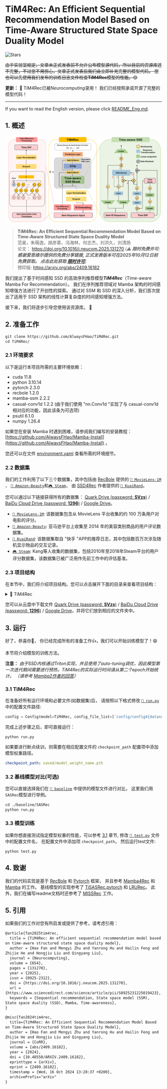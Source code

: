 # TiM4Rec: An Efficient Sequential Recommendation Model Based on Time-Aware Structured State Space Duality Model

[//]: # (Paperwithcode is no longer available)
[//]: # ([![PWC]&#40;https://img.shields.io/endpoint.svg?url=https://paperswithcode.com/badge/tim4rec-an-efficient-sequential/sequential-recommendation-on-movielens-1m&#41;]&#40;https://paperswithcode.com/sota/sequential-recommendation-on-movielens-1m?p=tim4rec-an-efficient-sequential&#41;)

[//]: # ([![PWC]&#40;https://img.shields.io/endpoint.svg?url=https://paperswithcode.com/badge/tim4rec-an-efficient-sequential/sequential-recommendation-on-kuairand&#41;]&#40;https://paperswithcode.com/sota/sequential-recommendation-on-kuairand?p=tim4rec-an-efficient-sequential&#41;)

[//]: # ([![PWC]&#40;https://img.shields.io/endpoint.svg?url=https://paperswithcode.com/badge/tim4rec-an-efficient-sequential/sequential-recommendation-on-amazon-beauty&#41;]&#40;https://paperswithcode.com/sota/sequential-recommendation-on-amazon-beauty?p=tim4rec-an-efficient-sequential&#41;)

![Stars](https://img.shields.io/github/stars/AlwaysFHao/TiM4Rec)

~~由于实验室规定，文章未正式发表前不允许公布模型源代码，所以目前的资源库还不完整，不过您不用担心，文章正式发表后我们会立即补充完整的模型代码。
您也可以先使用我们发布的训练日志文件检查**TiM4Rec**模型的性能。😊~~

**更新：** 🎉 TiM4Rec已被*Neurocomputing*录用！ 我们已经按照承诺开源了完整的模型代码！

---

If you want to read the English version, please click [README_Eng.md](README.md).

## 1. 概述
  <p align="center">
    <img src="assert/tim4rec.png" alt="overview_of_tim4rec"/>
  </p>

> **TiM4Rec: An Efficient Sequential Recommendation Model Based on Time-Aware Structured State Space Duality Model**\
> 范昊，朱萌逸，胡彦蓉，冯海林，何志杰，刘洪久，刘清扬\
> 论文： https://doi.org/10.1016/j.neucom.2025.131270 (***⚠️ 限时免费许可: 感谢爱思维尔提供的免费分享链接, 正式发表版本可在2025年10月12日前免费获取。 点击此处获取 [限时许可](https://authors.elsevier.com/c/1lelB3INukW9mV)***)\
> 预印版: https://arxiv.org/abs/2409.16182

我们提出了基于时间感知 SSD 的高效序列推荐模型***TiM4Rec***（Time-aware Mamba For Recommendation）。 
我们在序列推荐领域对 Mamba 架构的时间感知增强方法进行了开创性的探索。 通过对 SSM 和 SSD 的深入分析，我们首次提出了适用于 SSD 架构的线性计算复杂度的时间感知增强方法。


接下来，我们将逐步引导您使用该资源库。 🤗

## 2. 准备工作
```shell
git clone https://github.com/AlwaysFHao/TiM4Rec.git
cd TiM4Rec/
```

### 2.1 环境要求
以下是运行本项目所需的主要环境依赖：
- cuda 11.8
- python 3.10.14
- pytorch 2.3.0
- recbole 1.2.0
- mamba-ssm 2.2.2
- casual-conv1d 1.2.2 (由于我们使用 "nn.Conv1d "实现了与 casual-conv1d 相对应的功能，因此该条为可选项)
- psutil 6.1.0
- numpy 1.26.4

如果您在安装 Mamba 时遇到困难，请参阅我们编写的安装教程： [https://github.com/AlwaysFHao/Mamba-Install](https://github.com/AlwaysFHao/Mamba-Install) 。

您还可以在文件 [environment.yaml](environment.yaml) 查看所需的环境细节。

### 2.2 数据集
我们的工作利用了以下三个数据集，其中包括由 [RecBole](https://github.com/RUCAIBox/RecSysDatasets) 提供的 [`🎦 MovieLens-1M`](https://grouplens.org/datasets/movielens/) 、 [`🛒 Amazon-Beauty`](https://jmcauley.ucsd.edu/data/amazon/index_2014.html)和[`🎮 Steam`](https://recbole.s3-accelerate.amazonaws.com/ProcessedDatasets/Steam/not-merged/steam.zip)， 由 [SSD4Rec](https://arxiv.org/abs/2409.01192) 作者提供的 [`📱 KuaiRand`](https://kuairand.com/)。 

您可以通过以下链接获得所有的数据集： [Quark Drive (password: **SVzs**)](https://pan.quark.cn/s/8bb746acc798) / [BaiDu Cloud Drive (password: **1296**)](https://pan.baidu.com/s/10GUBfkdqd7iPiXTw5ulQtA?pwd=1296) / [Google Drive](https://drive.google.com/drive/folders/11_tqDeG5oA4c6Bz7tjgEnMTeI6BbnCUr?usp=sharing)。

- [`🎦 MovieLens-1M`](https://grouplens.org/datasets/movielens/): 该数据集包含从 MovieLens 平台收集的约 100 万条用户对电影的评分。
- [`🛒 Amazon-Beauty`](https://jmcauley.ucsd.edu/data/amazon/index_2014.html): 亚马逊平台上收集至 2014 年的美容类别商品的用户评论数据集。
- [`📱 KuaiRand`](https://kuairand.com/): 该数据集取自 "快手 "APP的推荐日志，其中包括数百万次涉及随机显示物品的交互记录。
- [`🎮 Steam`](https://recbole.s3-accelerate.amazonaws.com/ProcessedDatasets/Steam/not-merged/steam.zip): Kang等人收集的数据集，包括2010年至2018年Steam平台的用户评分数据集，该数据集已被广泛用作先前工作中的评估基准。

### 2.3 项目结构
在本节中，我们将介绍项目结构。您可以点击展开下面的目录来查看项目结构：

<details><summary>📁 TiM4Rec</summary>
<ul>
    <li>📁 assert | (存储readme相关的图片) </li>
    <li>📁 baseline | (存储论文中所对比的基线模型) </li>
    <ul>
        <li>📁 BERT4Rec</li>
        <ul>
            <li>📜 config.yaml</li>
            <li>🐍 run.py</li>
        </ul>
        <li>📁 ...</li>
    </ul>
    <li>📁 config | (存储TiM4Rec模型的配置文件) </li>
    <ul>
        <li>📜 config4beauty_64d.yaml</li>
        <li>📜 config4kuai_64d.yaml</li>
        <li>📜 config4movie_64d.yaml</li>
        <li>📜 config4movie_256d.yaml</li>
    </ul>
    <li>📁 dataset | (存储数据集文件) </li>
    <ul>
        <li>📁 amazon-beauty</li>
        <ul>
            <li>📖 amazon-beauty.inter</li>
            <li>📖 amazon-beauty.item</li>
        </ul>
        <li>📁 ... </li>
    </ul>
    <li>📁 log | (存储训练日志文件)</li>
    <li>📁 log_tensorboard | (存储tensorboard的训练日志文件)</li>
    <li>📁 saved | (存储模型权重保存文件)</li>
    <li>📜 environment.yaml</li>
    <li>🐍 run.py</li>
    <li>🐍 ssd.py</li>
    <li>🐍 test.py</li>
    <li>🐍 tim4rec.py</li>
</ul>
</details>

您可以从云盘中下载文件 [Quark Drive (password: **SVzs**)](https://pan.quark.cn/s/8bb746acc798) / [BaiDu Cloud Drive (password: **1296**)](https://pan.baidu.com/s/10GUBfkdqd7iPiXTw5ulQtA?pwd=1296) / [Google Drive](https://drive.google.com/drive/folders/11_tqDeG5oA4c6Bz7tjgEnMTeI6BbnCUr?usp=sharing)，并将它们放到相应的文件夹中。 

## 3. 运行
好了，恭喜你🎇， 你已经完成所有的准备工作👍，我们可以开始训练模型了！😄 

本节将介绍模型的训练方法。

**注意：** *由于SSD内核通过Triton实现，并且使用了auto-tuning调优，因此模型第一次迭代期间需要进行预热，TiM4Rec的实际运行时间请从第二个epoch开始统计。 （请参考 [Mamba2作者的回答](https://github.com/state-spaces/mamba/issues/389#issuecomment-2171755306)）*

### 3.1 TiM4Rec
在准备好所有运行环境和必要文件(如数据集)后， 请按照以下格式修改 [`🐍 run.py`](run.py) 中的配置文件路径:
```python
config = Config(model=TiM4Rec, config_file_list=['config/config4{dataset_name}_{dim}d.yaml'])
```
完成上述步骤之后，即可直接运行：
```shell
python run.py
```
如果要进行断点续训，则需要在相应配置文件的 `checkpoint_path` 配置项中添加模型权重路径。
```yaml
checkpoint_path: saved/model_weight_name.pth
```

### 3.2 基线模型对比(可选)
您可以直接选择我们在 [`📁 baseline`](baseline/) 中提供的模型文件进行对比， 这里我们用 `SASRec`模型进行举例。
```shell
cd ./baseline/SASRec
python run.py
```
### 3.3 模型训练
如果你想直接测试指定模型权重的性能，可以参考 [3.1](#31-tim4rec) 章节, 修改 [`🐍 test.py`](test.py) 文件中的配置文件名， 在配置文件中添加项 `checkpoint_path`， 然后运行test文件:
```shell
python test.py
```

## 4. 致谢
我们的代码实现是基于 [RecBole](https://github.com/RUCAIBox/RecBole) 和 [Pytorch](https://github.com/pytorch/pytorch) 框架， 并且参考 [Mamba4Rec](https://github.com/chengkai-liu/Mamba4Rec) 和 [Mamba](https://github.com/state-spaces/mamba) 的工作。 
基线模型的实现参考了 [TiSASRec.pytorch](https://github.com/pmixer/TiSASRec.pytorch) 和 [LRURec](https://github.com/yueqirex/LRURec)。
此外，我们在编写readme文档时还参考了 [MISSRec](https://github.com/gimpong/MM23-MISSRec) 工作。

## 5. 引用
如果我们的工作对您有所启发或提供了参考，请考虑引用：
```
@article{fan2025tim4rec,
  title = {TiM4Rec: An efficient sequential recommendation model based on time-aware structured state space duality model},
  author = {Hao Fan and Mengyi Zhu and Yanrong Hu and Hailin Feng and Zhijie He and Hongjiu Liu and Qingyang Liu},
  journal = {Neurocomputing},
  volume = {654},
  pages = {131270},
  year = {2025},
  issn = {0925-2312},
  doi = {https://doi.org/10.1016/j.neucom.2025.131270},
  url = {https://www.sciencedirect.com/science/article/pii/S0925231225019423},
  keywords = {Sequential recommendation, State space model (SSM), State space duality (SSD), Mamba, Time-awareness},
}
```

```
@misc{fan2024tim4rec,
  title={TiM4Rec: An Efficient Sequential Recommendation Model Based on Time-Aware Structured State Space Duality Model},
  author = {Hao Fan and Mengyi Zhu and Yanrong Hu and Hailin Feng and Zhijie He and Hongjiu Liu and Qingyang Liu},
  journal = {CoRR},
  volume = {abs/2409.16182},
  year = {2024},
  doi = {10.48550/ARXIV.2409.16182},
  eprinttype = {arXiv},
  eprint = {2409.16182},
  timestamp = {Wed, 16 Oct 2024 13:28:37 +0200},
  archivePrefix="arXiv"
}
```